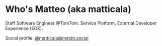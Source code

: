 # Who's Matteo (aka matticala)

Staff Software Engineer @TomTom. Service Platform, External Developer Experience (EDX).

Social profile: <a rel="me" href="https://hachyderm.io/@matticala">@matticala@mstdn.social</a>
